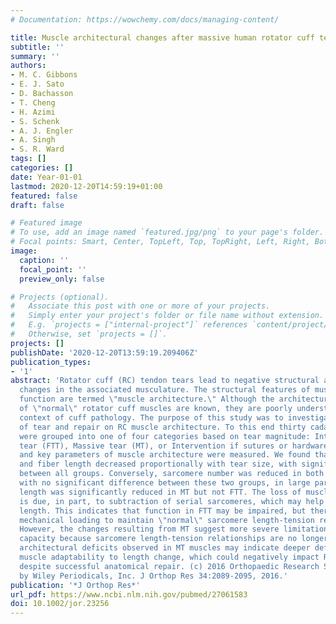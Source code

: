 ```yaml
---
# Documentation: https://wowchemy.com/docs/managing-content/

title: Muscle architectural changes after massive human rotator cuff tear
subtitle: ''
summary: ''
authors:
- M. C. Gibbons
- E. J. Sato
- D. Bachasson
- T. Cheng
- H. Azimi
- S. Schenk
- A. J. Engler
- A. Singh
- S. R. Ward
tags: []
categories: []
date: Year-01-01
lastmod: 2020-12-20T14:59:19+01:00
featured: false
draft: false

# Featured image
# To use, add an image named `featured.jpg/png` to your page's folder.
# Focal points: Smart, Center, TopLeft, Top, TopRight, Left, Right, BottomLeft, Bottom, BottomRight.
image:
  caption: ''
  focal_point: ''
  preview_only: false

# Projects (optional).
#   Associate this post with one or more of your projects.
#   Simply enter your project's folder or file name without extension.
#   E.g. `projects = ["internal-project"]` references `content/project/deep-learning/index.md`.
#   Otherwise, set `projects = []`.
projects: []
publishDate: '2020-12-20T13:59:19.209406Z'
publication_types:
- '1'
abstract: 'Rotator cuff (RC) tendon tears lead to negative structural and functional
  changes in the associated musculature. The structural features of muscle that predict
  function are termed \"muscle architecture.\" Although the architectural features
  of \"normal\" rotator cuff muscles are known, they are poorly understood in the
  context of cuff pathology. The purpose of this study was to investigate the effects
  of tear and repair on RC muscle architecture. To this end thirty cadaveric shoulders
  were grouped into one of four categories based on tear magnitude: Intact, Full-thickness
  tear (FTT), Massive tear (MT), or Intervention if sutures or hardware were present,
  and key parameters of muscle architecture were measured. We found that muscle mass
  and fiber length decreased proportionally with tear size, with significant differences
  between all groups. Conversely, sarcomere number was reduced in both FTT and MT
  with no significant difference between these two groups, in large part because sarcomere
  length was significantly reduced in MT but not FTT. The loss of muscle mass in FTT
  is due, in part, to subtraction of serial sarcomeres, which may help preserve sarcomere
  length. This indicates that function in FTT may be impaired, but there is some remaining
  mechanical loading to maintain \"normal\" sarcomere length-tension relationships.
  However, the changes resulting from MT suggest more severe limitations in force-generating
  capacity because sarcomere length-tension relationships are no longer normal. The
  architectural deficits observed in MT muscles may indicate deeper deficiencies in
  muscle adaptability to length change, which could negatively impact RC function
  despite successful anatomical repair. (c) 2016 Orthopaedic Research Society. Published
  by Wiley Periodicals, Inc. J Orthop Res 34:2089-2095, 2016.'
publication: '*J Orthop Res*'
url_pdf: https://www.ncbi.nlm.nih.gov/pubmed/27061583
doi: 10.1002/jor.23256
---
```

